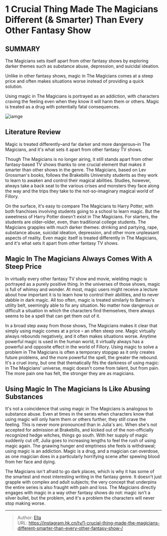 # 1 Crucial Thing Made The Magicians Different (&amp; Smarter) Than Every Other Fantasy Show 


## SUMMARY 


 

The Magicians sets itself apart from other fantasy shows by exploring darker themes such as substance abuse, depression, and suicidal ideation.
            

Unlike in other fantasy shows, magic in The Magicians comes at a steep price and often makes situations worse instead of providing a quick solution.
            

Using magic in The Magicians is portrayed as an addiction, with characters craving the feeling even when they know it will harm them or others. Magic is treated as a drug with potentially fatal consequences.
            


![iamge](https://static1.srcdn.com/wordpress/wp-content/uploads/2023/09/quentin_themagicians.jpg)

## Literature Review
Magic is treated differently–and far darker and more dangerous–in The Magicians, and it&#39;s what sets it apart from other fantasy TV shows.

Though The Magicians is no longer airing, it still stands apart from other fantasy-based TV shows thanks to one crucial element that makes it smarter than other shows in the genre. The Magicians, based on Lev Grossman&#39;s books, follows the Brakebills University students as they work to learn to awaken and control their magical abilities. Studies, however, always take a back seat to the various crises and monsters they face along the way and the trips they take to the not-so-imaginary magical world of Fillory.

On the surface, it&#39;s easy to compare The Magicians to Harry Potter, with both franchises involving students going to a school to learn magic. But the sweetness of Harry Potter doesn&#39;t exist in The Magicians. For starters, the students are older–older, even, than traditional college students. The Magicians grapples with much darker themes: drinking and partying, rape, substance abuse, suicidal ideation, depression, and other more unpleasant aspects of reality. Even magic itself is treated differently in The Magicians, and it&#39;s what sets it apart from other fantasy TV shows.


## Magic In The Magicians Always Comes With A Steep Price

In virtually every other fantasy TV show and movie, wielding magic is portrayed as a purely positive thing. In the universes of those shows, magic is full of whimsy and wonder. At most, magic users might receive a lecture about how important it is to learn how to control their abilities, and to never dabble in dark magic. All too often, magic is treated similarly to Batman&#39;s utility belt, seemingly able to fix any situation. No matter how dangerous or difficult a situation in which the characters find themselves, there always seems to be a spell that can get them out of it.

In a broad step away from those shows, The Magicians makes it clear that simply using magic comes at a price – an often steep one. Magic virtually always rebounds negatively, and it often makes situations worse. Anytime powerful magic is used in the human world, it virtually always has a powerful and opposite effect in the world of Fillory. Using magic to solve a problem in The Magicians is often a temporary stopgap as it only creates future problems, and the more powerful the spell, the greater the rebound. It&#39;s a cruel irony, but one that thematically fits the darkness of using magic: in The Magicians&#39; universe, magic doesn&#39;t come from talent, but from pain. The more pain one has felt, the stronger they are as magicians.


## Using Magic In The Magicians Is Like Abusing Substances

It&#39;s not a coincidence that using magic in The Magicians is analogous to substance abuse. Even at times in the series when characters know that using magic will only harm them or others further, they still crave the feeling. This is never more pronounced than in Julia&#39;s arc. When she&#39;s not accepted for admission at Brakebills, and kicked out of the non-officially recognized hedge witches, things go south. With her supply of magic suddenly cut off, Julia goes to increasing lengths to feel the rush of using magic again. The gnawing hunger and emptiness she feels is withdrawal; using magic is an addiction. Magic is a drug, and a magician can overdose, as one magician does in a particularly horrifying scene after spewing blood from her face and dying.

The Magicians isn&#39;t afraid to go dark places, which is why it has some of the smartest and most interesting writing in the fantasy genre. It doesn&#39;t just grapple with complex and adult subjects; the very concept that underpins the entire series is also fraught with pain and loss. The Magicians directly engages with magic in a way other fantasy shows do not: magic isn&#39;t a silver bullet, but the problem, and it&#39;s a problem the characters will never stop making worse.






                





---

> Author: [Ella](https://instagram.hk.cn/)  
> URL: https://instagram.hk.cn/tv/1-crucial-thing-made-the-magicians-different-smarter-than-every-other-fantasy-show-/  


